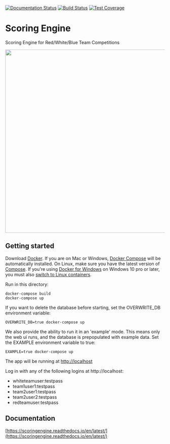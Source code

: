 [![Documentation Status](https://readthedocs.org/projects/scoringengine/badge/?version=latest)](https://scoringengine.readthedocs.io/en/latest/)
[![Build Status](https://travis-ci.org/scoringengine/scoringengine.svg?branch=master)](https://travis-ci.org/scoringengine/scoringengine)
[![Test Coverage](https://api.codeclimate.com/v1/badges/3086b9e946c109140ac3/test_coverage)](https://codeclimate.com/github/scoringengine/scoringengine/test_coverage)

Scoring Engine
==============
Scoring Engine for Red/White/Blue Team Competitions

<img src="https://github.com/scoringengine/scoringengine/blob/master/docs/source/images/screenshots.gif" width="800" height="577" />

Getting started
---------------

Download [Docker](https://www.docker.com/products/overview). If you are on Mac or Windows, [Docker Compose](https://docs.docker.com/compose) will be automatically installed. On Linux, make sure you have the latest version of [Compose](https://docs.docker.com/compose/install/). If you're using [Docker for Windows](https://docs.docker.com/docker-for-windows/) on Windows 10 pro or later, you must also [switch to Linux containers](https://docs.docker.com/docker-for-windows/#switch-between-windows-and-linux-containers).

Run in this directory:
```
docker-compose build
docker-compose up
```

If you want to delete the database before starting, set the OVERWRITE_DB environment variable:
```
OVERWRITE_DB=true docker-compose up
```

We also provide the ability to run it in an 'example' mode. This means only the web ui runs, and the database is prepopulated with example data. Set the EXAMPLE environment variable to true:
```
EXAMPLE=true docker-compose up
```

The app will be running at [http://localhost](http://localhost)

Log in with any of the following logins at http://localhost:
* whiteteamuser:testpass
* team1user1:testpass
* team2user1:testpass
* team2user2:testpass
* redteamuser:testpass

Documentation
-------------
[https://scoringengine.readthedocs.io/en/latest/](https://scoringengine.readthedocs.io/en/latest/)
